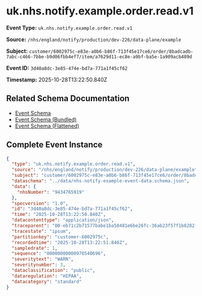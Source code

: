 # uk.nhs.notify.example.order.read.v1

**Event Type:** `uk.nhs.notify.example.order.read.v1`

**Source:** `/nhs/england/notify/production/dev-226/data-plane/example`

**Subject:** `customer/6002975c-e83e-a0b6-b86f-713f45e17ce6/order/8badcadb-7abc-c466-7bbe-b9d06fbb4ef7/item/a7629d11-ec8e-a9bf-ba5e-1a909acb489d`

**Event ID:** `3d40a8dc-3e85-474e-bd7a-771a1f45cf62`

**Timestamp:** 2025-10-28T13:22:50.840Z

## Related Schema Documentation

- [Event Schema](../nhs-notify-example-event.schema.md)
- [Event Schema (Bundled)](../nhs-notify-example-event.bundle.schema.md)
- [Event Schema (Flattened)](../nhs-notify-example-event.flattened.schema.md)

## Complete Event Instance

```json
{
  "type": "uk.nhs.notify.example.order.read.v1",
  "source": "/nhs/england/notify/production/dev-226/data-plane/example",
  "subject": "customer/6002975c-e83e-a0b6-b86f-713f45e17ce6/order/8badcadb-7abc-c466-7bbe-b9d06fbb4ef7/item/a7629d11-ec8e-a9bf-ba5e-1a909acb489d",
  "dataschema": "../data/nhs-notify-example-event-data.schema.json",
  "data": {
    "nhsNumber": "9434765919"
  },
  "specversion": "1.0",
  "id": "3d40a8dc-3e85-474e-bd7a-771a1f45cf62",
  "time": "2025-10-28T13:22:50.840Z",
  "datacontenttype": "application/json",
  "traceparent": "00-eb71c2b71577babe1ba58481e6be26fc-36ab23f57f1b8282-01",
  "tracestate": "ipsum",
  "partitionkey": "customer-6002975c",
  "recordedtime": "2025-10-28T13:22:51.840Z",
  "sampledrate": 1,
  "sequence": "00000000000970540696",
  "severitytext": "WARN",
  "severitynumber": 3,
  "dataclassification": "public",
  "dataregulation": "HIPAA",
  "datacategory": "standard"
}
```
